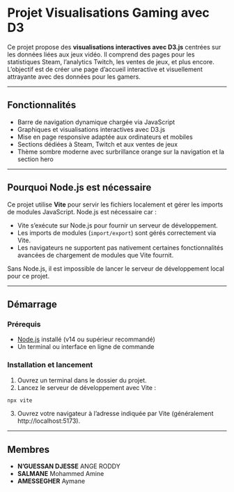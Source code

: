 # Projet Visualisations Gaming avec D3

Ce projet propose des **visualisations interactives avec D3.js** centrées sur les données liées aux jeux vidéo. Il comprend des pages pour les statistiques Steam, l’analytics Twitch, les ventes de jeux, et plus encore. L’objectif est de créer une page d’accueil interactive et visuellement attrayante avec des données pour les gamers.

---

## Fonctionnalités

- Barre de navigation dynamique chargée via JavaScript
- Graphiques et visualisations interactives avec D3.js
- Mise en page responsive adaptée aux ordinateurs et mobiles
- Sections dédiées à Steam, Twitch et aux ventes de jeux
- Thème sombre moderne avec surbrillance orange sur la navigation et la section hero

---

## Pourquoi Node.js est nécessaire

Ce projet utilise **Vite** pour servir les fichiers localement et gérer les imports de modules JavaScript. Node.js est nécessaire car :

- Vite s’exécute sur Node.js pour fournir un serveur de développement.
- Les imports de modules (`import/export`) sont gérés correctement via Vite.
- Les navigateurs ne supportent pas nativement certaines fonctionnalités avancées de chargement de modules que Vite fournit.

Sans Node.js, il est impossible de lancer le serveur de développement local pour ce projet.

---

## Démarrage

### Prérequis

- [Node.js](https://nodejs.org/) installé (v14 ou supérieur recommandé)
- Un terminal ou interface en ligne de commande

### Installation et lancement

1. Ouvrez un terminal dans le dossier du projet.
2. Lancez le serveur de développement avec Vite :

```bash
npx vite
```

3. Ouvrez votre navigateur à l’adresse indiquée par Vite (généralement http://localhost:5173).

---

## Membres

- **N’GUESSAN DJESSE** ANGE RODDY
- **SALMANE** Mohammed Amine
- **AMESSEGHER** Aymane
